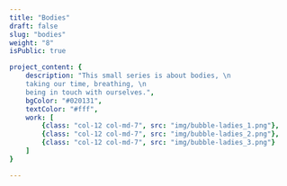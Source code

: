 ```yaml
---
title: "Bodies"
draft: false
slug: "bodies"
weight: "8"
isPublic: true

project_content: {
	description: "This small series is about bodies, \n
	taking our time, breathing, \n
	being in touch with ourselves.",
	bgColor: "#020131",
	textColor: "#fff",
	work: [ 
		{class: "col-12 col-md-7", src: "img/bubble-ladies_1.png"},
		{class: "col-12 col-md-7", src: "img/bubble-ladies_2.png"},
		{class: "col-12 col-md-7", src: "img/bubble-ladies_3.png"}
	]
}

---
```

